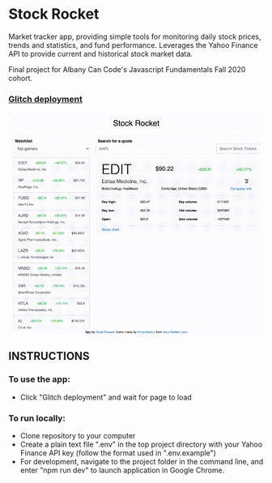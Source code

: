 # Stock Rocket

Market tracker app, providing simple tools for monitoring daily stock prices, trends and statistics, and fund performance. Leverages the Yahoo Finance API to provide current and historical stock market data.

Final project for Albany Can Code's Javascript Fundamentals Fall 2020 cohort.

### [Glitch deployment](https://stock-rocket.glitch.me/)

![Stock Rocket demo](/example.gif)

## INSTRUCTIONS

### To use the app:

- Click "Glitch deployment" and wait for page to load

### To run locally:

- Clone repository to your computer
- Create a plain text file ".env" in the top project directory with your Yahoo Finance API key (follow the format used in ".env.example")
- For development, navigate to the project folder in the command line, and enter "npm run dev" to launch application in Google Chrome.
